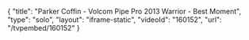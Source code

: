 {
    "title": "Parker Coffin - Volcom Pipe Pro 2013 Warrior - Best Moment",
    "type": "solo",
    "layout": "iframe-static",
    "videoId": "160152",
    "url": "\/tvpembed\/160152"
}